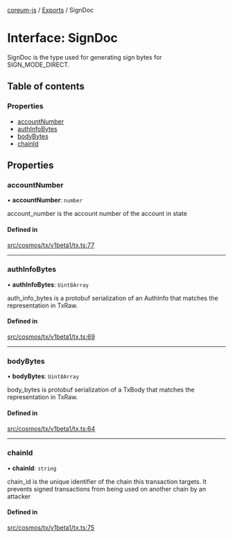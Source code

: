 [coreum-js](../README.md) / [Exports](../modules.md) / SignDoc

# Interface: SignDoc

SignDoc is the type used for generating sign bytes for SIGN_MODE_DIRECT.

## Table of contents

### Properties

- [accountNumber](SignDoc.md#accountnumber)
- [authInfoBytes](SignDoc.md#authinfobytes)
- [bodyBytes](SignDoc.md#bodybytes)
- [chainId](SignDoc.md#chainid)

## Properties

### accountNumber

• **accountNumber**: `number`

account_number is the account number of the account in state

#### Defined in

[src/cosmos/tx/v1beta1/tx.ts:77](https://github.com/PulsaraIO/coreum-js/blob/64a1208/src/cosmos/tx/v1beta1/tx.ts#L77)

___

### authInfoBytes

• **authInfoBytes**: `Uint8Array`

auth_info_bytes is a protobuf serialization of an AuthInfo that matches the
representation in TxRaw.

#### Defined in

[src/cosmos/tx/v1beta1/tx.ts:69](https://github.com/PulsaraIO/coreum-js/blob/64a1208/src/cosmos/tx/v1beta1/tx.ts#L69)

___

### bodyBytes

• **bodyBytes**: `Uint8Array`

body_bytes is protobuf serialization of a TxBody that matches the
representation in TxRaw.

#### Defined in

[src/cosmos/tx/v1beta1/tx.ts:64](https://github.com/PulsaraIO/coreum-js/blob/64a1208/src/cosmos/tx/v1beta1/tx.ts#L64)

___

### chainId

• **chainId**: `string`

chain_id is the unique identifier of the chain this transaction targets.
It prevents signed transactions from being used on another chain by an
attacker

#### Defined in

[src/cosmos/tx/v1beta1/tx.ts:75](https://github.com/PulsaraIO/coreum-js/blob/64a1208/src/cosmos/tx/v1beta1/tx.ts#L75)
